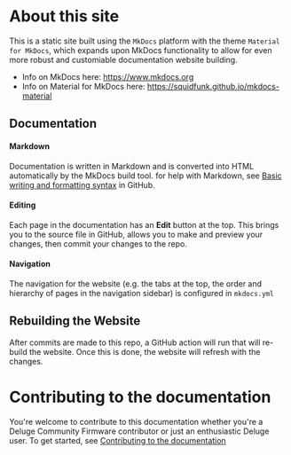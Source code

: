 # About this site

This is a static site built using the `MkDocs` platform with the theme `Material for MkDocs`, which expands upon MkDocs functionality to allow for even more robust and customiable documentation website building.

- Info on MkDocs here: https://www.mkdocs.org
- Info on Material for MkDocs here: https://squidfunk.github.io/mkdocs-material

## Documentation

#### Markdown

Documentation is written in Markdown and is converted into HTML automatically by the MkDocs build tool.  for help with Markdown, see [Basic writing and formatting syntax](https://docs.github.com/en/get-started/writing-on-github/getting-started-with-writing-and-formatting-on-github/basic-writing-and-formatting-syntax) in GitHub.

#### Editing

Each page in the documentation has an **Edit** button at the top. This brings you to the source file in GitHub, allows you to make and preview your changes, then commit your changes to the repo.

#### Navigation

The navigation for the website (e.g. the tabs at the top, the order and hierarchy of pages in the navigation sidebar) is configured in `mkdocs.yml`

## Rebuilding the Website

After commits are made to this repo, a GitHub action will run that will re-build the website. Once this is done, the website will refresh with the changes.

# Contributing to the documentation

You're welcome to contribute to this documentation whether you're a Deluge Community Firmware contributor or just an enthusiastic Deluge user. To get started, see [Contributing to the documentation](/docs/contributing/contributing-to-the-docs.md)